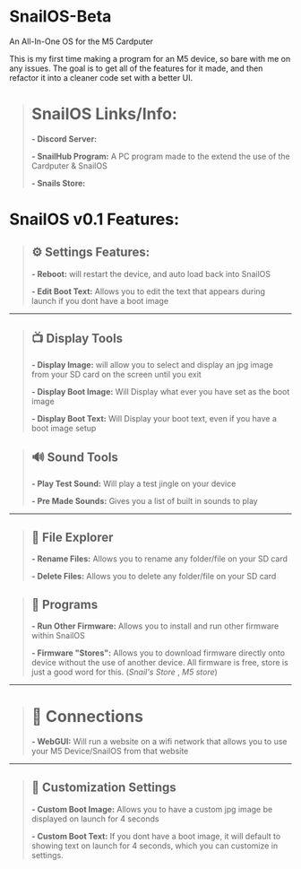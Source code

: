 # SnailOS-Beta
An All-In-One OS for the M5 Cardputer

This is my first time making a program for an M5 device, so bare with me on any issues. The goal is to get all of the features for it made, and then refactor it into a cleaner code set with a better UI.

> # SnailOS Links/Info:
>
> **- Discord Server:**
>
> **- SnailHub Program:** A PC program made to the extend the use of the Cardputer & SnailOS
>
> **- Snails Store:**

# SnailOS v0.1 Features:

> ## :gear: Settings Features:
> 
> **- Reboot:** will restart the device, and auto load back into SnailOS 
> 
> **- Edit Boot Text:** Allows you to edit the text that appears during launch if you dont have a boot image

-----------------------------------

> ## :tv: Display Tools
> 
> **- Display Image:** will allow you to select and display an jpg image from your SD card on the screen until you exit
> 
> **- Display Boot Image:** Will Display what ever you have set as the boot image
> 
> **- Display Boot Text:** Will Display your boot text, even if you have a boot image setup

> ## :loud_sound: Sound Tools
> 
> **- Play Test Sound:** Will play a test jingle on your device
> 
> **- Pre Made Sounds:** Gives you a list of built in sounds to play

-----------------------------------

> ## :open_file_folder: File Explorer
> 
> **- Rename Files:** Allows you to rename any folder/file on your SD card
> 
> **- Delete Files:** Allows you to delete any folder/file on your SD card

> ## :minidisc: Programs
> 
> **- Run Other Firmware:** Allows you to install and run other firmware within SnailOS
> 
> **- Firmware "Stores":** Allows you to download firmware directly onto device without the use of another device. All firmware is free, store is just a good word for this. (*Snail's Store* , *M5 store*)

-----------------------------------

> # :wireless: Connections
> 
> **- WebGUI:** Will run a website on a wifi network that allows you to use your M5 Device/SnailOS from that website

-----------------------------------

> ## :art: Customization Settings
> **- Custom Boot Image:** Allows you to have a custom jpg image be displayed on launch for 4 seconds
> 
> **- Custom Boot Text:** If you dont have a boot image, it will default to showing text on launch for 4 seconds, which you can customize in settings.
